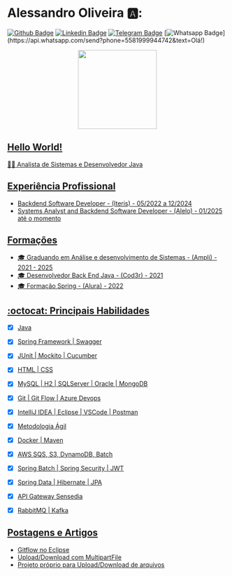 # Alessandro Oliveira 🅰️:


[![Github Badge](https://img.shields.io/badge/-Github-000?style=flat-square&logo=Github&logoColor=white&link=https://github.com/alessandros-o/)](https://github.com/alessandros-o/)
[![Linkedin Badge](https://img.shields.io/badge/-LinkedIn-blue?style=flat-square&logo=Linkedin&logoColor=white&link=https://www.linkedin.com/in/alessandros-oliveira/)](https://www.linkedin.com/in/alessandros-oliveira/)
[![Telegram Badge](https://img.shields.io/badge/-Telegram-1ca0f1?style=flat-square&labelColor=1ca0f1&logo=telegram&logoColor=white&link=https://t.me/alessandros_o)](https://t.me/alessandros_o)
[![Whatsapp Badge](https://img.shields.io/badge/-Whatsapp-4CA143?style=flat-square&labelColor=4CA143&logo=whatsapp&logoColor=white&link=https://api.whatsapp.com/send?phone=5581999944742&text=Olá!)](https://api.whatsapp.com/send?phone=5581999944742&text=Olá!)

<div align="center">
  <a href="https://github.com/alessandros-o">
  <img height="180em" src="https://github-readme-stats.vercel.app/api/top-langs/?username=alessandros-o&layout=compact&langs_count=7&theme=dark"/>
</div>

## Hello World!
:man_technologist: Analista de Sistemas e Desenvolvedor Java

## Experiência Profissional
- Backdend Software Developer - (Iteris) - 05/2022 a 12/2024
- Systems Analyst and Backdend Software Developer - (Alelo) - 01/2025 até o momento

## Formações
- 🎓 Graduando em Análise e desenvolvimento de Sistemas - (Ampli) - 2021 - 2025
- 🎓 Desenvolvedor Back End Java - (Cod3r) - 2021
- 🎓 Formação Spring - (Alura) - 2022


## :octocat:  Principais Habilidades
- [x] Java
- [x] Spring Framework | Swagger
- [x] JUnit | Mockito | Cucumber
- [x] HTML | CSS
- [x] MySQL | H2 | SQLServer | Oracle | MongoDB
- [x] Git | Git Flow | Azure Devops
- [x] IntelliJ IDEA | Eclipse | VSCode | Postman
- [x] Metodologia Ágil
- [x] Docker | Maven
- [x] AWS SQS, S3, DynamoDB, Batch
- [x] Spring Batch | Spring Security | JWT
- [x] Spring Data | Hibernate | JPA
- [x] API Gateway Sensedia
- [x] RabbitMQ | Kafka


## Postagens e Artigos
- [Gitflow no Eclipse](https://www.linkedin.com/posts/alessandros-oliveira_java-developer-backenddeveloper-activity-6901635985483132928-IgxK)
- [Upload/Download com MultipartFile](https://www.linkedin.com/posts/alessandros-oliveira_java-backenddeveloper-backend-activity-6897613693039775744-e04i)
- [Projeto próprio para Upload/Download de arquivos](https://www.linkedin.com/posts/alessandros-oliveira_devaos40-java-tecnologia-activity-6897245742239739904-epWV)

